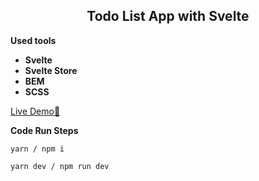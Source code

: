 <h2 align="center"><b>Todo List App with Svelte</b></h2>

**Used tools**
- **Svelte**
- **Svelte Store**
- **BEM**
- **SCSS**

[Live Demo:rocket:](https://svelte-todolist-app.netlify.app/ "Live Demo")

**Code Run Steps**

```
yarn / npm i

yarn dev / npm run dev
```

